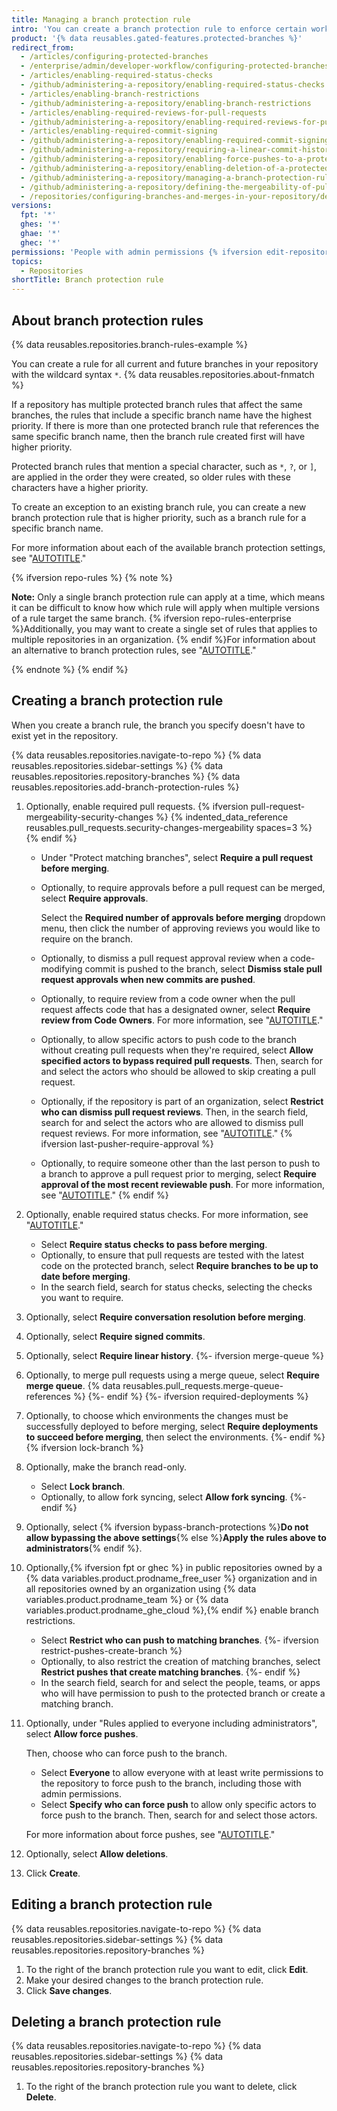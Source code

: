 ```yaml
---
title: Managing a branch protection rule
intro: 'You can create a branch protection rule to enforce certain workflows for one or more branches, such as requiring an approving review or passing status checks for all pull requests merged into the protected branch.'
product: '{% data reusables.gated-features.protected-branches %}'
redirect_from:
  - /articles/configuring-protected-branches
  - /enterprise/admin/developer-workflow/configuring-protected-branches-and-required-status-checks
  - /articles/enabling-required-status-checks
  - /github/administering-a-repository/enabling-required-status-checks
  - /articles/enabling-branch-restrictions
  - /github/administering-a-repository/enabling-branch-restrictions
  - /articles/enabling-required-reviews-for-pull-requests
  - /github/administering-a-repository/enabling-required-reviews-for-pull-requests
  - /articles/enabling-required-commit-signing
  - /github/administering-a-repository/enabling-required-commit-signing
  - /github/administering-a-repository/requiring-a-linear-commit-history
  - /github/administering-a-repository/enabling-force-pushes-to-a-protected-branch
  - /github/administering-a-repository/enabling-deletion-of-a-protected-branch
  - /github/administering-a-repository/managing-a-branch-protection-rule
  - /github/administering-a-repository/defining-the-mergeability-of-pull-requests/managing-a-branch-protection-rule
  - /repositories/configuring-branches-and-merges-in-your-repository/defining-the-mergeability-of-pull-requests/managing-a-branch-protection-rule
versions:
  fpt: '*'
  ghes: '*'
  ghae: '*'
  ghec: '*'
permissions: 'People with admin permissions {% ifversion edit-repository-rules %}or a custom role with the "edit repository rules" permission{% endif %} to a repository can manage branch protection rules.'
topics:
  - Repositories
shortTitle: Branch protection rule
---
```

## About branch protection rules

{% data reusables.repositories.branch-rules-example %}

You can create a rule for all current and future branches in your repository with the wildcard syntax `*`. {% data reusables.repositories.about-fnmatch %}

If a repository has multiple protected branch rules that affect the same branches, the rules that include a specific branch name have the highest priority. If there is more than one protected branch rule that references the same specific branch name, then the branch rule created first will have higher priority.

Protected branch rules that mention a special character, such as `*`, `?`, or `]`, are applied in the order they were created, so older rules with these characters have a higher priority.

To create an exception to an existing branch rule, you can create a new branch protection rule that is higher priority, such as a branch rule for a specific branch name.

For more information about each of the available branch protection settings, see "[AUTOTITLE](/repositories/configuring-branches-and-merges-in-your-repository/managing-protected-branches/about-protected-branches)."

{% ifversion repo-rules %}
{% note %}

**Note:** Only a single branch protection rule can apply at a time, which means it can be difficult to know how which rule will apply when multiple versions of a rule target the same branch. {% ifversion repo-rules-enterprise %}Additionally, you may want to create a single set of rules that applies to multiple repositories in an organization. {% endif %}For information about an alternative to branch protection rules, see "[AUTOTITLE](/repositories/configuring-branches-and-merges-in-your-repository/managing-rulesets/about-rulesets)."

{% endnote %}
{% endif %}

## Creating a branch protection rule

When you create a branch rule, the branch you specify doesn't have to exist yet in the repository.

{% data reusables.repositories.navigate-to-repo %}
{% data reusables.repositories.sidebar-settings %}
{% data reusables.repositories.repository-branches %}
{% data reusables.repositories.add-branch-protection-rules %}
1. Optionally, enable required pull requests.
{% ifversion pull-request-mergeability-security-changes %}
{% indented_data_reference reusables.pull_requests.security-changes-mergeability spaces=3 %}
{% endif %}
   - Under "Protect matching branches", select **Require a pull request before merging**.
   - Optionally, to require approvals before a pull request can be merged, select **Require approvals**.

      Select the **Required number of approvals before merging** dropdown menu, then click the number of approving reviews you would like to require on the branch.
   - Optionally, to dismiss a pull request approval review when a code-modifying commit is pushed to the branch, select **Dismiss stale pull request approvals when new commits are pushed**.
   - Optionally, to require review from a code owner when the pull request affects code that has a designated owner, select **Require review from Code Owners**. For more information, see "[AUTOTITLE](/repositories/managing-your-repositorys-settings-and-features/customizing-your-repository/about-code-owners)."
   - Optionally, to allow specific actors to push code to the branch without creating pull requests when they're required, select **Allow specified actors to bypass required pull requests**. Then, search for and select the actors who should be allowed to skip creating a pull request.
   - Optionally, if the repository is part of an organization, select **Restrict who can dismiss pull request reviews**. Then, in the search field, search for and select the actors who are allowed to dismiss pull request reviews. For more information, see "[AUTOTITLE](/pull-requests/collaborating-with-pull-requests/reviewing-changes-in-pull-requests/dismissing-a-pull-request-review)."
{% ifversion last-pusher-require-approval %}
   - Optionally, to require someone other than the last person to push to a branch to approve a pull request prior to merging, select **Require approval of the most recent reviewable push**. For more information, see "[AUTOTITLE](/repositories/configuring-branches-and-merges-in-your-repository/defining-the-mergeability-of-pull-requests/about-protected-branches#require-pull-request-reviews-before-merging)."
{% endif %}
1. Optionally, enable required status checks. For more information, see "[AUTOTITLE](/pull-requests/collaborating-with-pull-requests/collaborating-on-repositories-with-code-quality-features/about-status-checks)."
   - Select **Require status checks to pass before merging**.
   - Optionally, to ensure that pull requests are tested with the latest code on the protected branch, select **Require branches to be up to date before merging**.
   - In the search field, search for status checks, selecting the checks you want to require.
1. Optionally, select **Require conversation resolution before merging**.
1. Optionally, select **Require signed commits**.
1. Optionally, select **Require linear history**.
{%- ifversion merge-queue %}
1. Optionally, to merge pull requests using a merge queue, select **Require merge queue**. {% data reusables.pull_requests.merge-queue-references %}
{%- endif %}
{%- ifversion required-deployments %}
1. Optionally, to choose which environments the changes must be successfully deployed to before merging, select **Require deployments to succeed before merging**, then select the environments.
{%- endif %}
{% ifversion lock-branch %}
1. Optionally, make the branch read-only.
   - Select **Lock branch**.
   - Optionally, to allow fork syncing, select **Allow fork syncing**.
{%- endif %}
1. Optionally, select {% ifversion bypass-branch-protections %}**Do not allow bypassing the above settings**{% else %}**Apply the rules above to administrators**{% endif %}.
1. Optionally,{% ifversion fpt or ghec %} in public repositories owned by a {% data variables.product.prodname_free_user %} organization and in all repositories owned by an organization using {% data variables.product.prodname_team %} or {% data variables.product.prodname_ghe_cloud %},{% endif %} enable branch restrictions.
   - Select **Restrict who can push to matching branches**.
{%- ifversion restrict-pushes-create-branch %}
   - Optionally, to also restrict the creation of matching branches, select **Restrict pushes that create matching branches**.
{%- endif %}
   - In the search field, search for and select the people, teams, or apps who will have permission to push to the protected branch or create a matching branch.
1. Optionally, under "Rules applied to everyone including administrators", select **Allow force pushes**.

   Then, choose who can force push to the branch.
   - Select **Everyone** to allow everyone with at least write permissions to the repository to force push to the branch, including those with admin permissions.
   - Select **Specify who can force push** to allow only specific actors to force push to the branch. Then, search for and select those actors.

    For more information about force pushes, see "[AUTOTITLE](/repositories/configuring-branches-and-merges-in-your-repository/managing-protected-branches/about-protected-branches#allow-force-pushes)."
1. Optionally, select **Allow deletions**.
1. Click **Create**.

## Editing a branch protection rule

{% data reusables.repositories.navigate-to-repo %}
{% data reusables.repositories.sidebar-settings %}
{% data reusables.repositories.repository-branches %}
1. To the right of the branch protection rule you want to edit, click **Edit**.
1. Make your desired changes to the branch protection rule.
1. Click **Save changes**.

## Deleting a branch protection rule

{% data reusables.repositories.navigate-to-repo %}
{% data reusables.repositories.sidebar-settings %}
{% data reusables.repositories.repository-branches %}
1. To the right of the branch protection rule you want to delete, click **Delete**.
